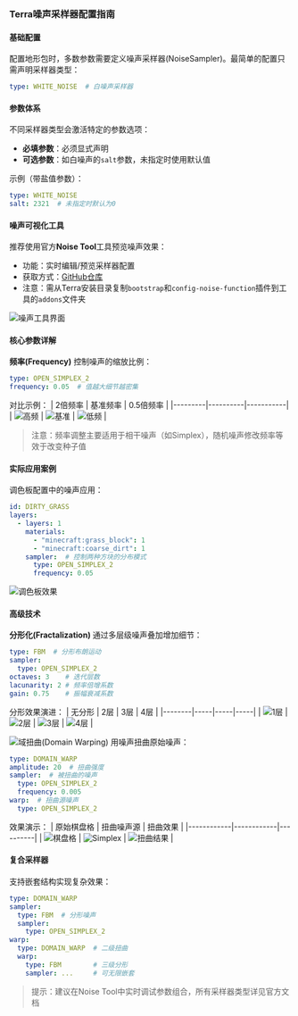 ### Terra噪声采样器配置指南

#### 基础配置
配置地形包时，多数参数需要定义噪声采样器(NoiseSampler)。最简单的配置只需声明采样器类型：

```yaml
type: WHITE_NOISE  # 白噪声采样器
```

#### 参数体系
不同采样器类型会激活特定的参数选项：
- **必填参数**：必须显式声明
- **可选参数**：如白噪声的`salt`参数，未指定时使用默认值

示例（带盐值参数）：
```yaml
type: WHITE_NOISE
salt: 2321  # 未指定时默认为0
```

#### 噪声可视化工具
推荐使用官方**Noise Tool**工具预览噪声效果：
- 功能：实时编辑/预览采样器配置
- 获取方式：[GitHub仓库](https://github.com/PolyhedralDev/NoiseTool/releases)
- 注意：需从Terra安装目录复制`bootstrap`和`config-noise-function`插件到工具的`addons`文件夹

![噪声工具界面](_noise_picture/noise_tool.png)

#### 核心参数详解
**频率(Frequency)**
控制噪声的缩放比例：
```yaml
type: OPEN_SIMPLEX_2
frequency: 0.05  # 值越大细节越密集
```
对比示例：
| 2倍频率 | 基准频率 | 0.5倍频率 |
|---------|----------|-----------|
| ![高频](_noise_picture/opensimplex2_64x64_freq_double.png) | ![基准](_noise_picture/opensimplex2_64x64_freq_half.png) | ![低频](_noise_picture/opensimplex2_64x64.png) |

> 注意：频率调整主要适用于相干噪声（如Simplex），随机噪声修改频率等效于改变种子值

#### 实际应用案例
调色板配置中的噪声应用：
```yaml
id: DIRTY_GRASS
layers:
  - layers: 1
    materials:
      - "minecraft:grass_block": 1
      - "minecraft:coarse_dirt": 1
    sampler:  # 控制两种方块的分布模式
      type: OPEN_SIMPLEX_2
      frequency: 0.05
```

![调色板效果](_noise_picture/palette_example.png)

#### 高级技术
**分形化(Fractalization)**
通过多层级噪声叠加增加细节：
```yaml
type: FBM  # 分形布朗运动
sampler: 
  type: OPEN_SIMPLEX_2
octaves: 3    # 迭代层数
lacunarity: 2 # 频率倍增系数
gain: 0.75    # 振幅衰减系数
```
分形效果演进：
| 无分形 | 2层 | 3层 | 4层 |
|--------|-----|-----|-----|
| ![1层](_noise_picture/opensimplex2_1_octave.png) | ![2层](_noise_picture/opensimplex2_2_octaves.png) | ![3层](_noise_picture/opensimplex2_3_octaves.png) | ![4层](_noise_picture/opensimplex2_4_octaves.png) |

![**域扭曲(Domain Warping)**](_noise_picture/overwarped.png)
用噪声扭曲原始噪声：
```yaml
type: DOMAIN_WARP
amplitude: 20  # 扭曲强度
sampler:  # 被扭曲的噪声
  type: OPEN_SIMPLEX_2
  frequency: 0.005  
warp:  # 扭曲源噪声
  type: OPEN_SIMPLEX_2
```
效果演示：
| 原始棋盘格 | 扭曲噪声源 | 扭曲效果 |
|------------|------------|----------|
| ![棋盘格](_noise_picture/checkerboard.png) | ![Simplex](_noise_picture/simplex_warp.png) | ![扭曲结果](_noise_picture/checkerboard_warped.png) |

#### 复合采样器
支持嵌套结构实现复杂效果：
```yaml
type: DOMAIN_WARP
sampler:
  type: FBM  # 分形噪声
  sampler: 
    type: OPEN_SIMPLEX_2
warp: 
  type: DOMAIN_WARP  # 二级扭曲
  warp: 
    type: FBM        # 三级分形
    sampler: ...     # 可无限嵌套
```

> 提示：建议在Noise Tool中实时调试参数组合，所有采样器类型详见官方文档